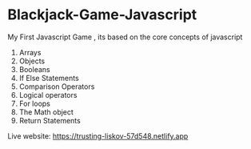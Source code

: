 # Blackjack-Game-Javascript
My First Javascript Game , its based on the core concepts of javascript  
1.  Arrays 
2.  Objects 
3.  Booleans 
4.  If Else Statements 
5.  Comparison Operators  
6.  Logical operators 
7.  For loops 
8.  The Math object 
9.  Return Statements


Live website:
https://trusting-liskov-57d548.netlify.app
